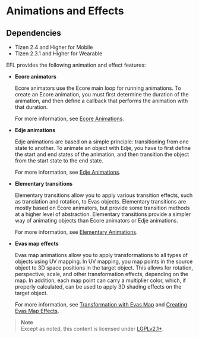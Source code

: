 # Animations and Effects

## Dependencies

- Tizen 2.4 and Higher for Mobile
- Tizen 2.3.1 and Higher for Wearable

EFL provides the following animation and effect features:

- **Ecore animators**

  Ecore animators use the Ecore main loop for running animations. To create an Ecore animation, you must first determine the duration of the animation, and then define a callback that performs the animation with that duration.

  For more information, see [Ecore Animations](./ecore-animation-n.md).

- **Edje animations**

  Edje animations are based on a simple principle: transitioning from one state to another. To animate an object with Edje, you have to first define the start and end states of the animation, and then transition the object from the start state to the end state.

  For more information, see [Edje Animations](./edje-animation-n.md).

- **Elementary transitions**

  Elementary transitions allow you to apply various transition effects, such as translation and rotation, to Evas objects. Elementary transitions are mostly based on Ecore animators, but provide some transition methods at a higher level of abstraction. Elementary transitions provide a simpler way of animating objects than Ecore animators or Edje animations.

  For more information, see [Elementary Animations](./elementary-animation-n.md).

- **Evas map effects**

  Evas map animations allow you to apply transformations to all types of objects using UV mapping. In UV mapping, you map points in the source object to 3D space positions in the target object. This allows for rotation, perspective, scale, and other transformation effects, depending on the map. In addition, each map point can carry a multiplier color, which, if properly calculated, can be used to apply 3D shading effects on the target object.

  For more information, see [Transformation with Evas Map](./evas-map-animation-n.md) and [Creating Evas Map Effects](./evas-map-effects-n.md).

> **Note**	
> Except as noted, this content is licensed under [LGPLv2.1+](http://opensource.org/licenses/LGPL-2.1).